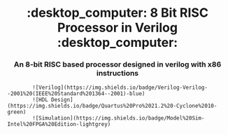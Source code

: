 
<h1 align="center">:desktop_computer: 8 Bit RISC Processor in Verilog :desktop_computer:</h1>
<h3 align="center">An 8-bit RISC based processor designed in verilog with x86 instructions</h3>

            ![Verilog](https://img.shields.io/badge/Verilog-Verilog--2001%20(IEEE%20Standard%201364--2001)-blue) 
            ![HDL Design](https://img.shields.io/badge/Quartus%20Pro%2021.2%20-Cyclone%2010-green) 
            ![Simulation](https://img.shields.io/badge/Model%20Sim-Intel%20FPGA%20Edition-lightgrey) 


